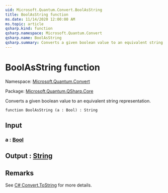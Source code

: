 ```yaml
---
uid: Microsoft.Quantum.Convert.BoolAsString
title: BoolAsString function
ms.date: 11/14/2020 12:00:00 AM
ms.topic: article
qsharp.kind: function
qsharp.namespace: Microsoft.Quantum.Convert
qsharp.name: BoolAsString
qsharp.summary: Converts a given boolean value to an equivalent string representation.
---
```


# BoolAsString function

Namespace: [Microsoft.Quantum.Convert](xref:Microsoft.Quantum.Convert)

Package: [Microsoft.Quantum.QSharp.Core](https://nuget.org/packages/Microsoft.Quantum.QSharp.Core)


Converts a given boolean value to an equivalent string representation.

```qsharp
function BoolAsString (a : Bool) : String
```


## Input

### a : [Bool](xref:microsoft.quantum.lang-ref.bool)





## Output : [String](xref:microsoft.quantum.lang-ref.string)



## Remarks

See [C# Convert.ToString](https://docs.microsoft.com/dotnet/api/system.convert.tostring?view=netframework-4.7.1#System_Convert_ToString_System_Boolean_) for more details.